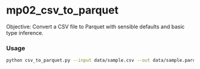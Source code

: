 # mp02_csv_to_parquet

Objective: Convert a CSV file to Parquet with sensible defaults and basic type inference.

### Usage
```bash
python csv_to_parquet.py --input data/sample.csv --out data/sample.parquet
```

